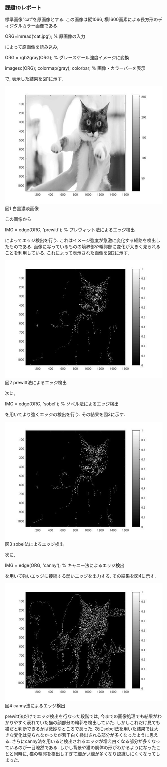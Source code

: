 ### 課題10レポート

標準画像”cat”を原画像とする. この画像は縦1066, 横1600画素による長方形のディジタルカラー画像である.

ORG=imread(‘cat.jpg’); % 原画像の入力

によって原画像を読み込み,

ORG = rgb2gray(ORG); % グレースケール強度イメージに変換

imagesc(ORG); colormap(gray); colorbar; % 画像・カラーバーを表示

で, 表示した結果を図1に示す.

![現画像](https://github.com/A3N1/lecture_image_processing-report/blob/master/image/10-1.jpg?raw=true)
図1 白黒濃淡画像

この画像から

IMG = edge(ORG, 'prewitt'); % プレウィット法によるエッジ検出

によってエッジ検出を行う. これはイメージ強度が急激に変化する経路を検出したものである. 画像に写っているものの境界部や輪郭部に変化が大きく見られることを利用している. これによって表示された画像を図2に示す.

![現画像](https://github.com/A3N1/lecture_image_processing-report/blob/master/image/10-2.jpg?raw=true)
図2 prewitt法によるエッジ検出

次に,

IMG = edge(ORG, 'sobel'); % ソベル法によるエッジ検出

を用いてより強くエッジの検出を行う. その結果を図3に示す.

![現画像](https://github.com/A3N1/lecture_image_processing-report/blob/master/image/10-3.jpg?raw=true)
図3 sobel法によるエッジ検出

次に,

IMG = edge(ORG, 'canny'); % キャニー法によるエッジ検出

を用いて強いエッジに接続する弱いエッジを出力する. その結果を図4に示す.

![現画像](https://github.com/A3N1/lecture_image_processing-report/blob/master/image/10-4.jpg?raw=true)
図4 canny法によるエッジ検出

prewitt法だけでエッジ検出を行なった段階では, 今までの画像処理でも結果がわかりやすく表れていた猫の顔部分の輪郭を検出していた. しかしこれだけ見ても猫だと判断できるかは微妙なところであった. 次にsobel法を用いた結果では大きな変化は見られなかったが若干白く検出される部分が多くなったように思える. さらにcanny法を用いると検出されるエッジが増え白くなる部分が多くなっているのが一目瞭然である. しかし背景や猫の胴体の形がわかるようになったことと同時に, 猫の輪郭を検出しすぎて細かい線が多くなり認識しにくくなってしまった. 
